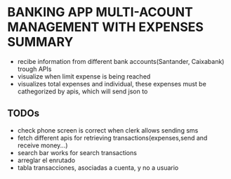 # BANKING APP MULTI-ACOUNT MANAGEMENT WITH EXPENSES SUMMARY #
- recibe information from different bank accounts(Santander, Caixabank) trough APIs
- visualize when limit expense is being reached
- visualizes total expenses and individual, these expenses must be cathegorized by apis, which will send json to 

## TODOs ##

- check phone screen is correct when clerk allows sending sms
- fetch different apis for retrieving transactions(expenses,send and receive money...)
- search bar works for search transactions
- arreglar el enrutado
- tabla transacciones, asociadas a cuenta, y no a usuario